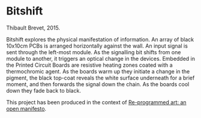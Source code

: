 # Bitshift

Thibault Brevet, 2015.

Bitshift explores the physical manifestation of information. An array of black 10x10cm PCBs is arranged horizontally against the wall. An input signal is sent through the left-most module. As the signalling bit shifts from one module to another, it triggers an optical change in the devices. Embedded in the Printed Circuit Boards are resistive heating zones coated with a thermochromic agent. As the boards warm up they initiate a change in the pigment, the black top-coat reveals the white surface underneath for a brief moment, and then forwards the signal down the chain. As the boards cool down they fade back to black.

This project has been produced in the context of [Re-programmed art: an open manifesto](http://www.reprogrammed-art.cc/).
